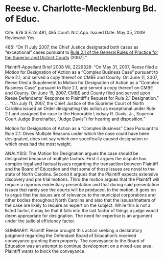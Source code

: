 # Reese v. Charlotte-Mecklenburg Bd. of Educ.

Cite: 676 S.E.2d 481, 485
Court: N.C.App.
Issued Date: May 05, 2009
Reviewed: Yes

485: “On 11 July 2007, the Chief Justice designated both cases as “exceptional” cases pursuant to [Rule 2.1 of the General Rules of Practice for the Superior and District Courts](https://1.next.westlaw.com/Link/Document/FullText?findType=L&pubNum=1008947&cite=NCRSUPDR2.1&originatingDoc=I88a8085d393f11de9988d233d23fe599&refType=LQ&originationContext=document&transitionType=DocumentItem&ppcid=6f2997c2426844d192b1439772fa34f0&contextData=(sc.Search)) (2007).” 

Plaintiff-Appellant Brief 2008 WL 2229328: “On May 31, 2007, Reese filed a Motion for Designation of Action as a “Complex Business Case” pursuant to Rule 2.1, and served a copy thereof on CMBE and County. On June 11, 2007, Reese filed a Supplement to Motion for Designation of Action as a “Complex Business Case” pursuant to Rule 2.1, and served a copy thereof on CMBE and County. On June 15, 2007, CMBE and County filed and served upon Reese Defendants' Response to Plaintiff's Request for Rule 2.1 Designation.” … “On July 11, 2007, the Chief Justice of the Supreme Court of North Carolina issued an Order designating this action as exceptional under Rule 2.1 and assigned the case to the Honorable Lindsay R. Davis, Jr., Superior Court Judge (hereinafter, “Judge Davis”) for hearing and disposition.”

Motion for Designation of Action as a “Complex Business” Case Pursuant to Rule 2.1: Gives Multiple Reasons under which the case could have been designated, does not say which one specifically caused designation or which ones had the most weight. 

ANALYSIS: The Motion for Designation argues the case should be designated because of multiple factors. First it argues the dispute has complex legal and factual issues regarding the transaction between Plaintiff and the Board of Education and that some of those issues are novel to the state of North Carolina. Second it argues that the Plaintiff expects extensive discovery and pre trial motions. Third the motion argues that the Plaintiff will require a rigorous evidentiary presentation and that during said presentation issues that rarely see the courts will be produced. In the motion, it goes on to argue that the issues are of relevance to the municipal corporations and other bodies throughout North Carolina and also that the issues/matters of the case are likely to require an expert on the subject. While this is not a listed factor, it may be that it falls into the last factor of things a judge would deem appropriate for designation. The need for expertise is an argument under the judicial efficiency factor. 

SUMMARY: Plaintiff Reese brought this action seeking a declaratory judgment regarding the Defendant Board of Education’s received conveyance granting them property. The conveyance to the Board of Education was an attempt to continue development on a mixed-use area. Plaintiff wants to block the conveyance.